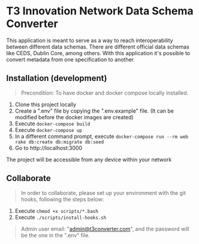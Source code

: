 # T3 Innovation Network Data Schema Converter

This application is meant to serve as a way to reach interoperability between different data schemas.
There are different official data schemas like CEDS, Dublin Core, among others. With this application it's possible to convert metadata from one specification to another.

## Installation (development)

> Precondition: To have docker and docker compose locally installed.

1. Clone this project locally
2. Create a ".env" file by copying the ".env.example" file. (It can be modified before the docker images are created)
2. Execute `docker-compose build`
3. Execute `docker-compose up`
4. In a different command prompt, execute `docker-compose run --rm web rake db:create db:migrate db:seed`
5. Go to http://localhost:3000

The project will be accessible from any device within your network

## Collaborate

> In order to collaborate, please set up your environment with the git hooks, following the steps below:

1. Execute `chmod +x scripts/*.bash`
2. Execute `./scripts/install-hooks.sh`

> Admin user email: "admin@t3converter.com", and the password will be the one in the ".env" file.

